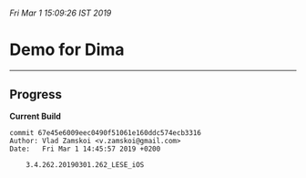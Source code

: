 ###### Fri Mar  1 15:09:26 IST 2019


# Demo for Dima


--------------------------------------------------------------------------------------------

## Progress

**Current Build**  
```
commit 67e45e6009eec0490f51061e160ddc574ecb3316
Author: Vlad Zamskoi <v.zamskoi@gmail.com>
Date:   Fri Mar 1 14:45:57 2019 +0200

    3.4.262.20190301.262_LESE_iOS
```
